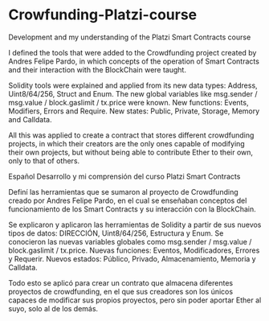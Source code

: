 # Crowfunding-Platzi-course
Development and my understanding of the Platzi Smart Contracts course

I defined the tools that were added to the Crowdfunding project created by Andres Felipe Pardo, in which concepts of the operation of Smart Contracts and their interaction with the BlockChain were taught.

Solidity tools were explained and applied from its new data types: 
Address, 
Uint8/64/256, 
Struct and Enum. 
The new global variables like msg.sender / msg.value / block.gaslimit / tx.price were known.
New functions: Events, Modifiers, Errors and Require.
New states: Public, Private, Storage, Memory and Calldata.

All this was applied to create a contract that stores different crowdfunding projects, in which their creators are the only ones capable of modifying their own projects, but without being able to contribute Ether to their own, only to that of others.

Español
Desarrollo y mi comprensión del curso Platzi Smart Contracts

Definí las herramientas que se sumaron al proyecto de Crowdfunding creado por Andres Felipe Pardo, en el cual se enseñaban conceptos del funcionamiento de los Smart Contracts y su interacción con la BlockChain.

Se explicaron y aplicaron las herramientas de Solidity a partir de sus nuevos tipos de datos:
DIRECCIÓN,
Uint8/64/256,
Estructura y Enum.
Se conocieron las nuevas variables globales como msg.sender / msg.value / block.gaslimit / tx.price.
Nuevas funciones: Eventos, Modificadores, Errores y Requerir.
Nuevos estados: Público, Privado, Almacenamiento, Memoria y Calldata.

Todo esto se aplicó para crear un contrato que almacena diferentes proyectos de crowdfunding, en el que sus creadores son los únicos capaces de modificar sus propios proyectos, pero sin poder aportar Ether al suyo, solo al de los demás.
